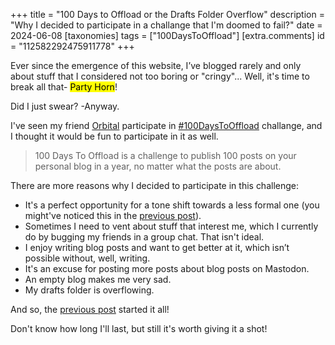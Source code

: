 +++
title = "100 Days to Offload or the Drafts Folder Overflow"
description = "Why I decided to participate in a challange that I'm doomed to fail?"
date = 2024-06-08
[taxonomies]
tags = ["100DaysToOffload"]
[extra.comments]
id = "112582292475911778"
+++

Ever since the emergence of this website, I’ve blogged rarely and only about stuff that I considered not too boring or "cringy"... Well, it's time to break all that- <mark class="audio" onclick="playAudio('party-horn.mp3')">Party Horn</mark>!

Did I just swear? -Anyway.

I've seen my friend [Orbital](https://orbitalmartian.codeberg.page) participate in [#100DaysToOffload](https://100daystooffload.com) challange, and I thought it would be fun to participate in it as well.

> 100 Days To Offload is a challenge to publish 100 posts on your personal blog in a year, no matter what the posts are about.

There are more reasons why I decided to participate in this challenge:

- It's a perfect opportunity for a tone shift towards a less formal one (you might've noticed this in the [previous post](@/blog/rewriting-neocities-website/index.md)).
- Sometimes I need to vent about stuff that interest me, which I currently do by bugging my friends in a group chat. That isn't ideal.
- I enjoy writing blog posts and want to get better at it, which isn’t possible without, well, writing.
- It's an excuse for posting more posts about blog posts on Mastodon.
- An empty blog makes me very sad.
- My drafts folder is overflowing.

And so, the [previous post](@/blog/rewriting-neocities-website/index.md) started it all!

Don't know how long I'll last, but still it's worth giving it a shot!

<script>
	function playAudio(url) {
		new Audio(url).play();
	}
</script>
